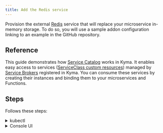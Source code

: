 ```yaml
---
title: Add the Redis service
---
```


Provision the external [Redis](https://redis.io/) service that will replace your microservice in-memory storage. To do so, you will use a sample addon configuration linking to an example in the GitHub repository.

## Reference

This guide demonstrates how [Service Catalog](/components/service-catalog/) works in Kyma. It enables easy access to services ([ServiceClass custom resources](https://svc-cat.io/docs/resources/#service-classes)) managed by [Service Brokers](/components/service-catalog/#overview-service-brokers) registered in Kyma. You can consume these services by creating their instances and binding them to your microservices and Functions.

## Steps

Follows these steps:

<div tabs name="steps" group="create-redis-service">
  <details>
  <summary label="kubectl">
  kubectl
  </summary>

1. Provision an [AddonsConfiguration custom resource (CR)](/components/helm-broker/#custom-resource-addons-configuration) with the Redis service:

   ```yaml
   cat <<EOF | kubectl apply -f  -
   apiVersion: addons.kyma-project.io/v1alpha1
   kind: AddonsConfiguration
   metadata:
     name: redis-addon
     namespace: orders-service
   spec:
     repositories:
       - url: https://github.com/kyma-project/addons/releases/download/0.12.0/index-testing.yaml
   EOF
   ```

2. Check that the AddonsConfiguration CR was created. This is indicated by the status phase `Ready`:

  ```bash
  kubectl get addonsconfigurations redis-addon -n orders-service -o=jsonpath="{.status.phase}"
  ```

  </details>
  <details>
  <summary label="console-ui">
  Console UI
  </summary>

1. Navigate to the `orders-service` Namespace overview by selecting it from the drop-down list in the top navigation panel.

2. Go to **Configuration** > **Addons** in the left navigation panel and select **Add New Configuration**.

3. Once the new box opens up, change **Name** to `redis-addon`, and enter `https://github.com/kyma-project/addons/releases/download/0.11.0/index-testing.yaml` in the **Urls** field.

4. Select **Add** to confirm the changes.

5. Wait for the addon to have the status `READY`.

    </details>
</div>
